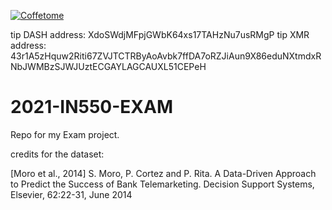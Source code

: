 [![Coffetome](https://img.shields.io/badge/donate%20satoshis-buy%20me%20a%20coffee-yellow)](https://pywl.to/alessioproiettiatxyz)

tip DASH address: XdoSWdjMFpjGWbK64xs17TAHzNu7usRMgP
tip XMR address: 43r1A5zHquw2Riti67ZVJTCTRByAoAvbk7ffDA7oRZJiAun9X86eduNXtmdxRNbJWMBzSJWJUztECGAYLAGCAUXL51CEPeH

# 2021-IN550-EXAM
Repo for my Exam project.

credits for the dataset:

[Moro et al., 2014] S. Moro, P. Cortez and P. Rita. A Data-Driven Approach to Predict the Success of Bank Telemarketing. Decision Support Systems, Elsevier, 62:22-31, June 2014
